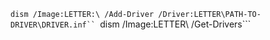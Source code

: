
```dism /Image:LETTER:\ /Add-Driver /Driver:LETTER\PATH-TO-DRIVER\DRIVER.inf``
```dism /Image:LETTER\ /Get-Drivers```
